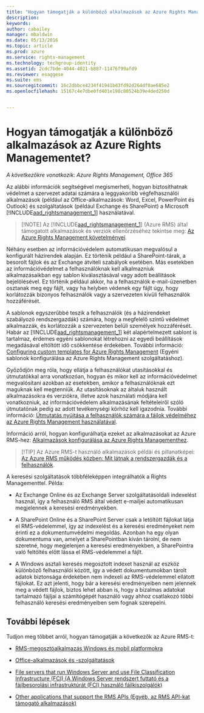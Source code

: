 ```yaml
---
title: "Hogyan támogatják a különböző alkalmazások az Azure Rights Managementet? | Azure RMS"
description: 
keywords: 
author: cabailey
manager: mbaldwin
ms.date: 05/13/2016
ms.topic: article
ms.prod: azure
ms.service: rights-management
ms.technology: techgroup-identity
ms.assetid: 2cdc7bde-4044-4021-b887-11476f99afd9
ms.reviewer: esaggese
ms.suite: ems
ms.sourcegitcommit: 16c2dbbce4234f41941bd3fd92d264df0ae685e2
ms.openlocfilehash: 15167c4e7dbe0fd401e198c80524b39e4ded250d


---
```


# Hogyan támogatják a különböző alkalmazások az Azure Rights Managementet?

*A következőkre vonatkozik: Azure Rights Management, Office 365*

Az alábbi információk segítségével megismerheti, hogyan biztosíthatnak védelmet a szervezet adatai számára a leggyakoribb végfelhasználói alkalmazások (például az Office-alkalmazások: Word, Excel, PowerPoint és Outlook) és szolgáltatások (például Exchange és SharePoint) a Microsoft [!INCLUDE[aad_rightsmanagement_1](../includes/aad_rightsmanagement_1_md.md)] használatával. 
> [!NOTE] Az [!INCLUDE[aad_rightsmanagement_1](../includes/aad_rightsmanagement_1_md.md)] (Azure RMS) által támogatott alkalmazások és verziók ellenőrzéséhez tekintse meg: [Az Azure Rights Management követelményei](../get-started/requirements-azure-rms.md).

Néhány esetben az információvédelem automatikusan megvalósul a konfigurált házirendek alapján. Ez történik például a SharePoint-tárak, a besorolt fájlok és az Exchange átviteli szabályok esetében. Más esetekben az információvédelmet a felhasználóknak kell alkalmazniuk alkalmazásaikban egy sablon kiválasztásával vagy adott beállítások bejelölésével. Ez történik például akkor, ha a felhasználók e-mail-üzenetben osztanak meg egy fájlt, vagy ha helyben védenek egy fájlt úgy, hogy korlátozzák bizonyos felhasználók vagy a szervezeten kívüli felhasználók hozzáférését.

A sablonok egyszerűbbé teszik a felhasználók (és a házirendeket szabályozó rendszergazdák) számára, hogy a megfelelő szintű védelmet alkalmazzák, és korlátozzák a szervezeten belüli személyek hozzáférését. Habár az [!INCLUDE[aad_rightsmanagement_1](../includes/aad_rightsmanagement_1_md.md)] két alapértelmezett sablont is tartalmaz, érdemes egyéni sablonokat létrehozni az egyedi beállítások megadásával eltöltött idő csökkentése érdekében. További információ: [Configuring custom templates for Azure Rights Management](../deploy-use/configure-custom-templates.md) (Egyéni sablonok konfigurálása az Azure Rights Management szolgáltatáshoz).

Győződjön meg róla, hogy ellátja a felhasználókat utasításokkal és útmutatókkal arra vonatkozóan, hogyan és mikor kell az információvédelmet megvalósítani azokban az esetekben, amikor a felhasználóknak ezt maguknak kell megtenniük. Az utasításoknak az általuk használt alkalmazásokra és verziókra, illetve azok használati módjára kell vonatkozniuk, az információvédelem alkalmazásának feltételeiről szóló útmutatónak pedig az adott tevékenységi körhöz kell igazodnia. További információ: [Útmutatás nyújtása a felhasználók számára a fájlok védelméhez az Azure Rights Management használatával](../deploy-use/help-users.md).

Információ arról, hogyan konfigurálhatja ezeket az alkalmazásokat az Azure RMS-hez: [Alkalmazások konfigurálása az Azure Rights Managementhez](../deploy-use/configure-applications.md).

> [!TIP] Az Azure RMS-t használó alkalmazások példái és pillanatképei: [Az Azure RMS működés közben: Mit látnak a rendszergazdák és a felhasználók](what-admins-users-see.md).

A keresési szolgáltatások többféleképpen integrálhatók a Rights Managementtel. Példa: 

- Az Exchange Online és az Exchange Server szolgáltatásoldali indexelést használ, így a felhasználó RMS által védett e-mailjei automatikusan megjelennek a keresési eredményekben. 

- A SharePoint Online és a SharePoint Server csak a letöltött fájlokat látja el RMS-védelemmel, így az indexelést és a keresési eredményeket nem érinti ez a dokumentumvédelmi megoldás. Azonban ha egy olyan dokumentuma van, amelyet a SharePointban kíván tárolni, de nem szeretné, hogy megjelenjen a keresési eredményekben, a SharePointra való feltöltés előtt lássa el RMS-védelemmel a fájlt.

- A Windows asztali keresés megosztott indexet használ az eszköz különböző felhasználói között, így a védett dokumentumokban tárolt adatok biztonsága érdekében nem indexeli az RMS-védelemmel ellátott fájlokat. Ez azt jelenti, hogy bár a keresési eredményeiben nem jelennek meg a védett fájlok, biztos lehet abban is, hogy a bizalmas adatokat tartalmazó fájljai a számítógépét használó vagy ahhoz csatlakozó többi felhasználó keresési eredményeiben sem fognak szerepelni. 



## További lépések

Tudjon meg többet arról, hogyan támogatják a következők az Azure RMS-t:

-   [RMS-megosztóalkalmazás Windows és mobil platformokra](sharing-app-support.md)

-   [Office-alkalmazások és -szolgáltatások](office-apps-services-support.md)

-   [File servers that run Windows Server and use File Classification Infrastructure (FCI) (A Windows Server rendszert futtató és a fájlbesorolási infrastruktúrát (FCI) használó fájlkiszolgálók)](file-server-support.md)

-   [Other applications that support the RMS APIs (Egyéb, az RMS API-kat támogató alkalmazások)](api-support.md)




<!--HONumber=May16_HO3-->


